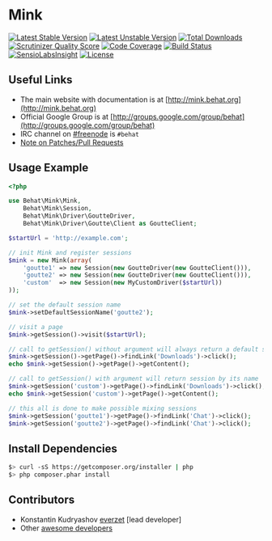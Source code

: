 Mink
====
[![Latest Stable Version](https://poser.pugx.org/behat/mink/v/stable.svg)](https://packagist.org/packages/behat/mink)
[![Latest Unstable Version](https://poser.pugx.org/behat/mink/v/unstable.svg)](https://packagist.org/packages/behat/mink)
[![Total Downloads](https://poser.pugx.org/behat/mink/downloads.svg)](https://packagist.org/packages/behat/mink)
[![Scrutinizer Quality Score](https://scrutinizer-ci.com/g/Behat/Mink/badges/quality-score.png?s=d4faf469d6b399df121deed6070390800722ada0)](https://scrutinizer-ci.com/g/Behat/Mink/)
[![Code Coverage](https://scrutinizer-ci.com/g/Behat/Mink/badges/coverage.png?s=88ab1cee4e131f4ef595f17ae4837001ef2aec3b)](https://scrutinizer-ci.com/g/Behat/Mink/)
[![Build Status](https://travis-ci.org/Behat/Mink.svg?branch=master)](https://travis-ci.org/Behat/Mink)
[![SensioLabsInsight](https://insight.sensiolabs.com/projects/5bb8fab0-978f-428a-ae23-44ee4e129fbc/mini.png)](https://insight.sensiolabs.com/projects/5bb8fab0-978f-428a-ae23-44ee4e129fbc)
[![License](https://poser.pugx.org/behat/mink/license.svg)](https://packagist.org/packages/behat/mink)


Useful Links
------------

- The main website with documentation is at [http://mink.behat.org](http://mink.behat.org)
- Official Google Group is at [http://groups.google.com/group/behat](http://groups.google.com/group/behat)
- IRC channel on [#freenode](http://freenode.net/) is `#behat`
- [Note on Patches/Pull Requests](CONTRIBUTING.md)

Usage Example
-------------

``` php
<?php

use Behat\Mink\Mink,
    Behat\Mink\Session,
    Behat\Mink\Driver\GoutteDriver,
    Behat\Mink\Driver\Goutte\Client as GoutteClient;

$startUrl = 'http://example.com';

// init Mink and register sessions
$mink = new Mink(array(
    'goutte1' => new Session(new GoutteDriver(new GoutteClient())),
    'goutte2' => new Session(new GoutteDriver(new GoutteClient())),
    'custom'  => new Session(new MyCustomDriver($startUrl))
));

// set the default session name
$mink->setDefaultSessionName('goutte2');

// visit a page
$mink->getSession()->visit($startUrl);

// call to getSession() without argument will always return a default session if has one (goutte2 here)
$mink->getSession()->getPage()->findLink('Downloads')->click();
echo $mink->getSession()->getPage()->getContent();

// call to getSession() with argument will return session by its name
$mink->getSession('custom')->getPage()->findLink('Downloads')->click();
echo $mink->getSession('custom')->getPage()->getContent();

// this all is done to make possible mixing sessions
$mink->getSession('goutte1')->getPage()->findLink('Chat')->click();
$mink->getSession('goutte2')->getPage()->findLink('Chat')->click();
```

Install Dependencies
--------------------

``` bash
$> curl -sS https://getcomposer.org/installer | php
$> php composer.phar install
```

Contributors
------------

* Konstantin Kudryashov [everzet](http://github.com/everzet) [lead developer]
* Other [awesome developers](https://github.com/Behat/Mink/graphs/contributors)
